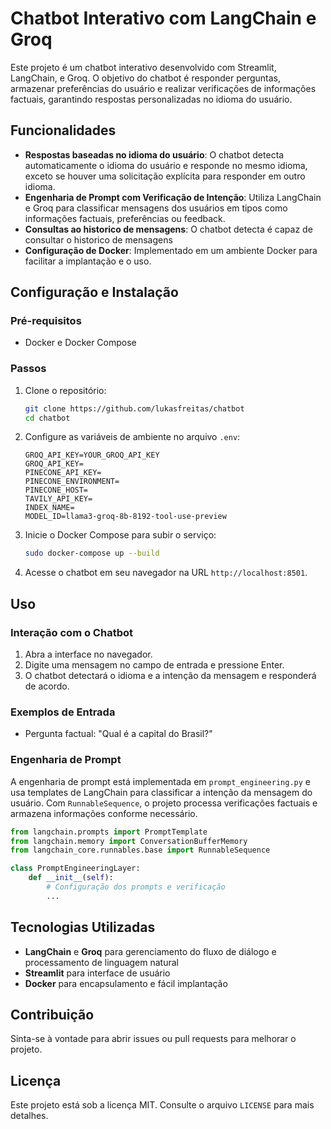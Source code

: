 # Chatbot Interativo com LangChain e Groq

Este projeto é um chatbot interativo desenvolvido com Streamlit, LangChain, e Groq. O objetivo do chatbot é responder perguntas, armazenar preferências do usuário e realizar verificações de informações factuais, garantindo respostas personalizadas no idioma do usuário.

## Funcionalidades

- **Respostas baseadas no idioma do usuário**: O chatbot detecta automaticamente o idioma do usuário e responde no mesmo idioma, exceto se houver uma solicitação explícita para responder em outro idioma.
- **Engenharia de Prompt com Verificação de Intenção**: Utiliza LangChain e Groq para classificar mensagens dos usuários em tipos como informações factuais, preferências ou feedback.
- **Consultas ao historico de mensagens**: O chatbot detecta é capaz de consultar o historico de mensagens
- **Configuração de Docker**: Implementado em um ambiente Docker para facilitar a implantação e o uso.

## Configuração e Instalação

### Pré-requisitos

- Docker e Docker Compose


### Passos

1. Clone o repositório:

   ```bash
   git clone https://github.com/lukasfreitas/chatbot
   cd chatbot
   ```

2. Configure as variáveis de ambiente no arquivo `.env`:

   ```plaintext
   GROQ_API_KEY=YOUR_GROQ_API_KEY
   GROQ_API_KEY=
   PINECONE_API_KEY=
   PINECONE_ENVIRONMENT=
   PINECONE_HOST=
   TAVILY_API_KEY=
   INDEX_NAME=
   MODEL_ID=llama3-groq-8b-8192-tool-use-preview
   ```

3. Inicie o Docker Compose para subir o serviço:

   ```bash
   sudo docker-compose up --build
   ```

4. Acesse o chatbot em seu navegador na URL `http://localhost:8501`.

## Uso

### Interação com o Chatbot

1. Abra a interface no navegador.
2. Digite uma mensagem no campo de entrada e pressione Enter.
3. O chatbot detectará o idioma e a intenção da mensagem e responderá de acordo.

### Exemplos de Entrada

- Pergunta factual: "Qual é a capital do Brasil?"

### Engenharia de Prompt

A engenharia de prompt está implementada em `prompt_engineering.py` e usa templates de LangChain para classificar a intenção da mensagem do usuário. Com `RunnableSequence`, o projeto processa verificações factuais e armazena informações conforme necessário.

```python
from langchain.prompts import PromptTemplate
from langchain.memory import ConversationBufferMemory
from langchain_core.runnables.base import RunnableSequence

class PromptEngineeringLayer:
    def __init__(self):
        # Configuração dos prompts e verificação
        ...
```

## Tecnologias Utilizadas

- **LangChain** e **Groq** para gerenciamento do fluxo de diálogo e processamento de linguagem natural
- **Streamlit** para interface de usuário
- **Docker** para encapsulamento e fácil implantação

## Contribuição

Sinta-se à vontade para abrir issues ou pull requests para melhorar o projeto.

## Licença

Este projeto está sob a licença MIT. Consulte o arquivo `LICENSE` para mais detalhes.
